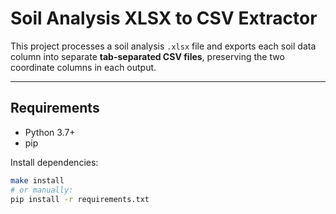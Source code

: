 # Soil Analysis XLSX to CSV Extractor

This project processes a soil analysis `.xlsx` file and exports each soil data column into separate **tab-separated CSV files**, preserving the two coordinate columns in each output.

---

## Requirements

- Python 3.7+
- pip

Install dependencies:

```bash
make install
# or manually:
pip install -r requirements.txt
```
